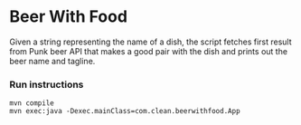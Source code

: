# Beer With Food

Given a string representing the name of a dish, the script fetches first result from Punk beer API that makes a good
pair with the dish and prints out the beer name and tagline.

### Run instructions

```
mvn compile
mvn exec:java -Dexec.mainClass=com.clean.beerwithfood.App
```
